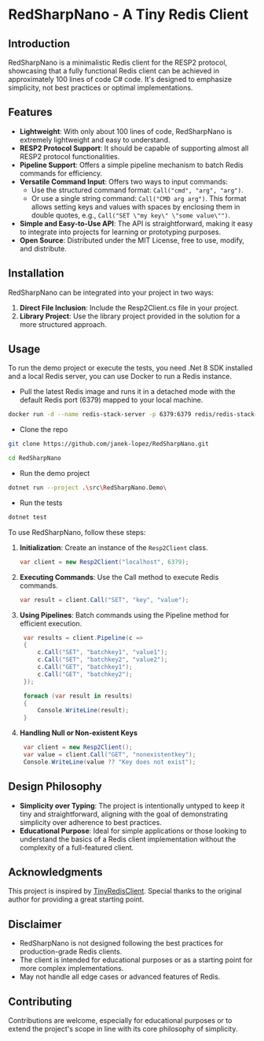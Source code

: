 # RedSharpNano - A Tiny Redis Client

## Introduction

RedSharpNano is a minimalistic Redis client for the RESP2 protocol, showcasing that a fully functional Redis client can be achieved in approximately 100 lines of code C# code. It's designed to emphasize simplicity, not best practices or optimal implementations.

## Features

- **Lightweight**: With only about 100 lines of code, RedSharpNano is extremely lightweight and easy to understand.
- **RESP2 Protocol Support**: It should be capable of supporting almost all RESP2 protocol functionalities.
- **Pipeline Support**: Offers a simple pipeline mechanism to batch Redis commands for efficiency.
- **Versatile Command Input**: Offers two ways to input commands:
  - Use the structured command format: `Call("cmd", "arg", "arg")`.
  - Or use a single string command: `Call("CMD arg arg")`. This format allows setting keys and values with spaces by enclosing them in double quotes, e.g., `Call("SET \"my key\" \"some value\"")`.
- **Simple and Easy-to-Use API**: The API is straightforward, making it easy to integrate into projects for learning or prototyping purposes.
- **Open Source**: Distributed under the MIT License, free to use, modify, and distribute.

## Installation

RedSharpNano can be integrated into your project in two ways:

1. **Direct File Inclusion**: Include the Resp2Client.cs file in your project.
2. **Library Project**: Use the library project provided in the solution for a more structured approach.

## Usage

To run the demo project or execute the tests, you need .Net 8 SDK installed and a local Redis server, you can use Docker to run a Redis instance.

- Pull the latest Redis image and runs it in a detached mode with the default Redis port (6379) mapped to your local machine.

```bash
docker run -d --name redis-stack-server -p 6379:6379 redis/redis-stack-server:latest
```

- Clone the repo

```bash
git clone https://github.com/janek-lopez/RedSharpNano.git

cd RedSharpNano
```

- Run the demo project

```bash
dotnet run --project .\src\RedSharpNano.Demo\
```

- Run the tests

```bash
dotnet test
```

To use RedSharpNano, follow these steps:

1. **Initialization**: Create an instance of the `Resp2Client` class.

   ```csharp
   var client = new Resp2Client("localhost", 6379);
   ```

2. **Executing Commands**: Use the Call method to execute Redis commands.

   ```csharp
   var result = client.Call("SET", "key", "value");
   ```

3. **Using Pipelines**: Batch commands using the Pipeline method for efficient execution.

   ```csharp
    var results = client.Pipeline(c =>
    {
        c.Call("SET", "batchkey1", "value1");
        c.Call("SET", "batchkey2", "value2");
        c.Call("GET", "batchkey1");
        c.Call("GET", "batchkey2");
    });

    foreach (var result in results)
    {
        Console.WriteLine(result);
    }
   ```

4. **Handling Null or Non-existent Keys**

   ```csharp
    var client = new Resp2Client();
    var value = client.Call("GET", "nonexistentkey");
    Console.WriteLine(value ?? "Key does not exist");
   ```

## Design Philosophy

- **Simplicity over Typing**: The project is intentionally untyped to keep it tiny and straightforward, aligning with the goal of demonstrating simplicity over adherence to best practices.
- **Educational Purpose**: Ideal for simple applications or those looking to understand the basics of a Redis client implementation without the complexity of a full-featured client.

## Acknowledgments

This project is inspired by [TinyRedisClient](https://github.com/ptrofimov/tinyredisclient). Special thanks to the original author for providing a great starting point.

## Disclaimer

- RedSharpNano is not designed following the best practices for production-grade Redis clients.
- The client is intended for educational purposes or as a starting point for more complex implementations.
- May not handle all edge cases or advanced features of Redis.

## Contributing

Contributions are welcome, especially for educational purposes or to extend the project's scope in line with its core philosophy of simplicity.
